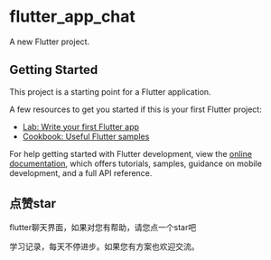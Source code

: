 # flutter_app_chat

A new Flutter project.

## Getting Started

This project is a starting point for a Flutter application.

A few resources to get you started if this is your first Flutter project:

- [Lab: Write your first Flutter app](https://docs.flutter.dev/get-started/codelab)
- [Cookbook: Useful Flutter samples](https://docs.flutter.dev/cookbook)

For help getting started with Flutter development, view the
[online documentation](https://docs.flutter.dev/), which offers tutorials,
samples, guidance on mobile development, and a full API reference.


## 点赞star

flutter聊天界面，如果对您有帮助，请您点一个star吧

学习记录，每天不停进步。如果您有方案也欢迎交流。
